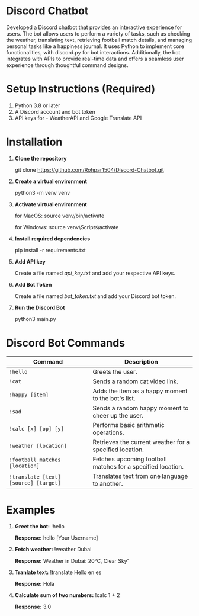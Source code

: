# Discord Chatbot
Developed a Discord chatbot that provides an interactive experience for users. The bot allows users to perform a variety of tasks, such as checking the weather, translating text, retrieving football match details, and managing personal tasks like a happiness journal. It uses Python to implement core functionalities, with discord.py for bot interactions. Additionally, the bot integrates with APIs to provide real-time data and offers a seamless user experience through thoughtful command designs.

# Setup Instructions (Required)
1. Python 3.8 or later
2. A Discord account and bot token
3. API keys for - WeatherAPI and Google Translate API

# Installation
1. **Clone the repository**

   git clone https://github.com/Rohpar1504/Discord-Chatbot.git

2. **Create a virtual environment**
   
   python3 -m venv venv

3. **Activate virtual environment**
   
   for MacOS: source venv/bin/activate

   for Windows: source venv\Scripts\activate

4. **Install required dependencies**
   
   pip install -r requirements.txt

5. **Add API key**
   
   Create a file named *api_key.txt* and add your respective API keys.

6. **Add Bot Token**

   Create a file named *bot_token.txt* and add your Discord bot token.

7. **Run the Discord Bot**

   python3 main.py

# Discord Bot Commands
| Command                               | Description                                                            |
|---------------------------------------|------------------------------------------------------------------------|
| `!hello`                              | Greets the user.                                                       |
| `!cat`                                | Sends a random cat video link.                                         |
| `!happy [item]`                       | Adds the item as a happy moment to the bot's list.                     |
| `!sad`                                | Sends a random happy moment to cheer up the user.                      |
| `!calc [x] [op] [y]`                  | Performs basic arithmetic operations.                                  |
| `!weather [location]`                 | Retrieves the current weather for a specified location.                |
| `!football_matches [location]`        | Fetches upcoming football matches for a specified location.            |
| `!translate [text] [source] [target]` | Translates text from one language to another.                          |

# Examples
1. **Greet the bot:** !hello
   
   **Response:** hello [Your Username]

2. **Fetch weather:** !weather Dubai

   **Response:** Weather in Dubai: 20°C, Clear Sky"

3. **Tranlate text:** !translate Hello en es

   **Response:** Hola

4. **Calculate sum of two numbers:** !calc 1 + 2

   **Response:** 3.0

